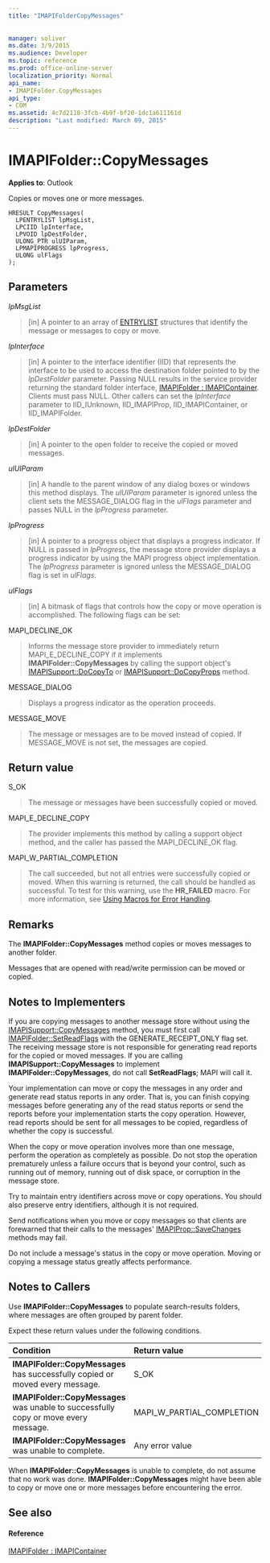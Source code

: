```yaml
---
title: "IMAPIFolderCopyMessages"
 
 
manager: soliver
ms.date: 3/9/2015
ms.audience: Developer
ms.topic: reference
ms.prod: office-online-server
localization_priority: Normal
api_name:
- IMAPIFolder.CopyMessages
api_type:
- COM
ms.assetid: 4c7d2110-3fcb-4b9f-bf20-1dc1a611161d
description: "Last modified: March 09, 2015"
---
```


# IMAPIFolder::CopyMessages

  
  
**Applies to**: Outlook 
  
Copies or moves one or more messages.
  
```
HRESULT CopyMessages(
  LPENTRYLIST lpMsgList,
  LPCIID lpInterface,
  LPVOID lpDestFolder,
  ULONG_PTR ulUIParam,
  LPMAPIPROGRESS lpProgress,
  ULONG ulFlags
);
```

## Parameters

 _lpMsgList_
  
> [in] A pointer to an array of [ENTRYLIST](entrylist.md) structures that identify the message or messages to copy or move. 
    
 _lpInterface_
  
> [in] A pointer to the interface identifier (IID) that represents the interface to be used to access the destination folder pointed to by the  _lpDestFolder_ parameter. Passing NULL results in the service provider returning the standard folder interface, [IMAPIFolder : IMAPIContainer](imapifolderimapicontainer.md). Clients must pass NULL. Other callers can set the  _lpInterface_ parameter to IID_IUnknown, IID_IMAPIProp, IID_IMAPIContainer, or IID_IMAPIFolder. 
    
 _lpDestFolder_
  
> [in] A pointer to the open folder to receive the copied or moved messages.
    
 _ulUIParam_
  
> [in] A handle to the parent window of any dialog boxes or windows this method displays. The  _ulUIParam_ parameter is ignored unless the client sets the MESSAGE_DIALOG flag in the  _ulFlags_ parameter and passes NULL in the  _lpProgress_ parameter. 
    
 _lpProgress_
  
> [in] A pointer to a progress object that displays a progress indicator. If NULL is passed in  _lpProgress_, the message store provider displays a progress indicator by using the MAPI progress object implementation. The  _lpProgress_ parameter is ignored unless the MESSAGE_DIALOG flag is set in  _ulFlags_.
    
 _ulFlags_
  
> [in] A bitmask of flags that controls how the copy or move operation is accomplished. The following flags can be set:
    
MAPI_DECLINE_OK 
  
> Informs the message store provider to immediately return MAPI_E_DECLINE_COPY if it implements **IMAPIFolder::CopyMessages** by calling the support object's [IMAPISupport::DoCopyTo](imapisupport-docopyto.md) or [IMAPISupport::DoCopyProps](imapisupport-docopyprops.md) method. 
    
MESSAGE_DIALOG 
  
> Displays a progress indicator as the operation proceeds.
    
MESSAGE_MOVE 
  
> The message or messages are to be moved instead of copied. If MESSAGE_MOVE is not set, the messages are copied.
    
## Return value

S_OK 
  
> The message or messages have been successfully copied or moved.
    
MAPI_E_DECLINE_COPY 
  
> The provider implements this method by calling a support object method, and the caller has passed the MAPI_DECLINE_OK flag.
    
MAPI_W_PARTIAL_COMPLETION 
  
> The call succeeded, but not all entries were successfully copied or moved. When this warning is returned, the call should be handled as successful. To test for this warning, use the **HR_FAILED** macro. For more information, see [Using Macros for Error Handling](using-macros-for-error-handling.md).
    
## Remarks

The **IMAPIFolder::CopyMessages** method copies or moves messages to another folder. 
  
Messages that are opened with read/write permission can be moved or copied. 
  
## Notes to Implementers

If you are copying messages to another message store without using the [IMAPISupport::CopyMessages](imapisupport-copymessages.md) method, you must first call [IMAPIFolder::SetReadFlags](imapifolder-setreadflags.md) with the GENERATE_RECEIPT_ONLY flag set. The receiving message store is not responsible for generating read reports for the copied or moved messages. If you are calling **IMAPISupport::CopyMessages** to implement **IMAPIFolder::CopyMessages**, do not call **SetReadFlags**; MAPI will call it. 
  
Your implementation can move or copy the messages in any order and generate read status reports in any order. That is, you can finish copying messages before generating any of the read status reports or send the reports before your implementation starts the copy operation. However, read reports should be sent for all messages to be copied, regardless of whether the copy is successful.
  
When the copy or move operation involves more than one message, perform the operation as completely as possible. Do not stop the operation prematurely unless a failure occurs that is beyond your control, such as running out of memory, running out of disk space, or corruption in the message store.
  
Try to maintain entry identifiers across move or copy operations. You should also preserve entry identifiers, although it is not required.
  
Send notifications when you move or copy messages so that clients are forewarned that their calls to the messages' [IMAPIProp::SaveChanges](imapiprop-savechanges.md) methods may fail. 
  
Do not include a message's status in the copy or move operation. Moving or copying a message status greatly affects performance.
  
## Notes to Callers

Use **IMAPIFolder::CopyMessages** to populate search-results folders, where messages are often grouped by parent folder. 
  
Expect these return values under the following conditions.
  
|**Condition**|**Return value**|
|:-----|:-----|
|**IMAPIFolder::CopyMessages** has successfully copied or moved every message.  <br/> |S_OK  <br/> |
|**IMAPIFolder::CopyMessages** was unable to successfully copy or move every message.  <br/> |MAPI_W_PARTIAL_COMPLETION  <br/> |
|**IMAPIFolder::CopyMessages** was unable to complete.  <br/> |Any error value  <br/> |
   
When **IMAPIFolder::CopyMessages** is unable to complete, do not assume that no work was done. **IMAPIFolder::CopyMessages** might have been able to copy or move one or more messages before encountering the error. 
  
## See also

#### Reference

[IMAPIFolder : IMAPIContainer](imapifolderimapicontainer.md)

